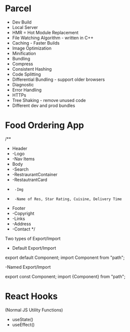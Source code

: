 # Parcel
- Dev Build
- Local Server
- HMR = Hot Module Replacement
- File Watching Algorithm - written in C++
- Caching - Faster Builds
- Image Optimization
- Minification
- Bundling
- Compress
- Consistent Hashing
- Code Splitting
- Differential Bundling - support older browsers
- Diagnostic
- Error Handling
- HTTPs
- Tree Shaking - remove unused code
- Different dev and prod bundles

# Food Ordering App

/**
 * Header
 * -Logo
 * -Nav Items
 * Body
 * -Search
 * -RestraurantContainer
 *    -RestautrantCard
 *      -Img
 *      -Name of Res, Star Rating, Cuisine, Delivery Time
 * Footer
 * -Copyright
 * -Links
 * -Address
 * -Contact
 */


Two types of Export/Import

- Default Export/Import

export default Component;
import Component from "path";

-Named Export/Import

export const Component;
import {Component} from "path";

# React Hooks
(Normal JS Utility Functions)
- useState()
- useEffect()